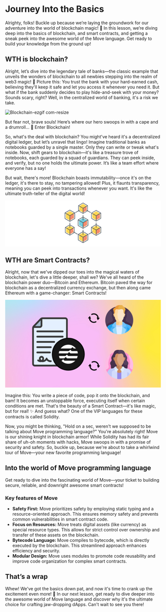 # Journey Into the Basics

Alrighty, folks! Buckle up because we’re laying the groundwork for our adventure into the world of blockchain magic! 🌟 In this lesson, we’re diving deep into the basics of blockchain, and smart contracts, and getting a sneak peek into the awesome world of the Move language. Get ready to build your knowledge from the ground up!

## WTH is blockchain?

Alright, let’s dive into the legendary tale of banks—the classic example that unveils the wonders of blockchain to all newbies stepping into the realm of web3 magic! 💫 Picture this: You trust the bank with your hard-earned cash, believing they'll keep it safe and let you access it whenever you need it. But what if the bank suddenly decides to play hide-and-seek with your money? Sounds scary, right? Well, in the centralized world of banking, it's a risk we take.

![Blockchain-ezgif com-resize](https://github.com/0xmetaschool/Learning-Projects/assets/130544719/4e242645-f83e-4a91-af24-ec903446e6c7)

But fear not, brave souls! Here’s where our hero swoops in with a cape and a drumroll... 🥁 Enter Blockchain!

So, what's the deal with blockchain? You might've heard it's a decentralized digital ledger, but let’s unravel that lingo! Imagine traditional banks as notebooks guarded by a single master. Only they can write or tweak what's inside. Now, shift gears to blockchain—it's like a treasure trove of notebooks, each guarded by a squad of guardians. They can peek inside, and verify, but no one holds the ultimate power. It’s like a team effort where everyone has a say!

But wait, there's more! Blockchain boasts immutability—once it's on the ledger, it's there to stay, no tampering allowed! Plus, it flaunts transparency, meaning you can peek into transactions whenever you want. It's like the ultimate truth-teller of the digital world!

![image66.gif](https://github.com/0xmetaschool/Learning-Projects/blob/main/assests_for_all/aptos-c2-building-on-aptos-assets/Journey%20Into%20the%20Basics/image66.gif?raw=true)

## WTH are Smart Contracts?

Alright, now that we've dipped our toes into the magical waters of blockchain, let's dive a little deeper, shall we? We've all heard of the blockchain power duo—Bitcoin and Ethereum. Bitcoin paved the way for blockchain as a decentralized currency exchange, but then along came Ethereum with a game-changer: Smart Contracts!

![image5.png](https://github.com/0xmetaschool/Learning-Projects/blob/main/assests_for_all/aptos-c2-building-on-aptos-assets/Journey%20Into%20the%20Basics/image5.png?raw=true)

Imagine this: You write a piece of code, pop it onto the blockchain, and bam! It becomes an unstoppable force, executing itself when certain conditions are met. That's the beauty of a Smart Contract—it's like magic, but for real! ✨ And guess what? One of the VIP languages for these contracts is called Solidity.

Now, you might be thinking, "Hold on a sec, weren't we supposed to be talking about Move programming language?" You're absolutely right! Move is our shining knight in blockchain armor! While Solidity has had its fair share of uh-oh moments with hacks, Move swoops in with a promise of security and safety. So, buckle up, because we're about to take a whirlwind tour of Move—your new favorite programming language!

## Into the world of Move programming language

Get ready to dive into the fascinating world of Move—your ticket to building secure, reliable, and downright awesome smart contracts!

### Key features of Move

- **Safety First:** Move prioritizes safety by employing static typing and a resource-oriented approach. This ensures memory safety and prevents common vulnerabilities in smart contract code.
- **Focus on Resources:** Move treats digital assets (like currency) as special resource types. This allows for strict control over ownership and transfer of these assets on the blockchain.
- **Bytecode Language:** Move compiles to bytecode, which is directly executed by the blockchain. This streamlined approach enhances efficiency and security.
- **Modular Design:** Move uses modules to promote code reusability and improve code organization for complex smart contracts.

## That’s a wrap

Whew! We've got the basics down pat, and now it's time to crank up the excitement even more! 🚀 In our next lesson, get ready to dive deeper into the awesome world of Move language and discover why it's the ultimate choice for crafting jaw-dropping dApps. Can't wait to see you there!
